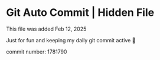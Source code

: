 # Git Auto Commit | Hidden File

This file was added Feb 12, 2025

Just for fun and keeping my daily git commit active 🤪

commit number: 1781790
